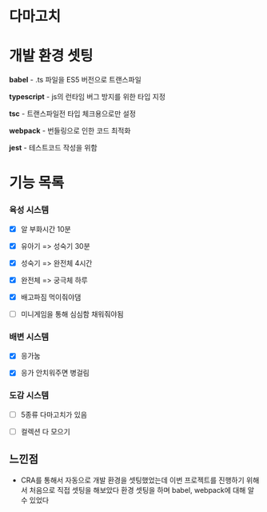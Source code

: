 # 다마고치

# 개발 환경 셋팅

**babel** - .ts 파일을 ES5 버전으로 트랜스파일

**typescript** - js의 런타임 버그 방지를 위한 타입 지정

**tsc** - 트랜스파일전 타입 체크용으로만 설정

**webpack** - 번들링으로 인한 코드 최적화

**jest** - 테스트코드 작성을 위함

# 기능 목록

### 육성 시스템

- [x] 알 부화시간 10분

- [x] 유아기 => 성숙기 30분

- [x] 성숙기 => 완전체 4시간

- [x] 완전체 => 궁극체 하루

- [x] 배고파짐 먹이줘야댐

- [ ] 미니게임을 통해 심심함 채워줘야됨

### 배변 시스템

- [x] 응가눔

- [x] 응가 안치워주면 병걸림

### 도감 시스템

- [ ] 5종류 다마고치가 있음

- [ ] 컬렉션 다 모으기

## 느낀점

- CRA를 통해서 자동으로 개발 환경을 셋팅했었는데 이번 프로젝트를 진행하기 위해서 처음으로 직접 셋팅을 해보았다 환경 셋팅을 하며 babel, webpack에 대해 알 수 있었다
